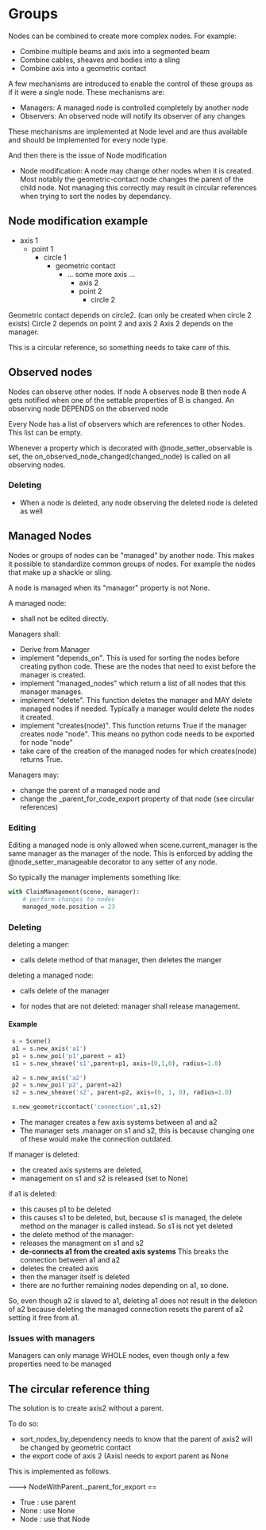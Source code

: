 # Groups

Nodes can be combined to create more complex nodes. For example:

- Combine multiple beams and axis into a segmented beam
- Combine cables, sheaves and bodies into a sling
- Combine axis into a geometric contact

A few mechanisms are introduced to enable the control of these groups as if it were a single node.
These mechanisms are:

- Managers: A managed node is controlled completely by another node
- Observers: An observed node will notify its observer of any changes

These mechanisms are implemented at Node level and are thus available and should be implemented for every node type.

And then there is the issue of Node modification

- Node modification: A node may change other nodes when it is created. Most notably the geometric-contact node changes the parent of the child node. Not managing this correctly may result in circular references when trying to sort the nodes by dependancy. 


## Node modification example

 
- axis 1
    - point 1
        - circle 1
            - geometric contact
                - ... some more axis ...
                  -  axis 2
                    - point 2
                        - circle 2
                        
Geometric contact depends on circle2. (can only be created when circle 2 exists)
Circle 2 depends on point 2 and axis 2
Axis 2 depends on the manager.

This is a circular reference, so something needs to take care of this. 



## Observed nodes

Nodes can observe other nodes. If node A observes node B then node A gets notified when one of the settable properties of B is changed.
An observing node DEPENDS on the observed node

Every Node has a list of observers which are references to other Nodes. This list can be empty.

Whenever a property which is decorated with @node_setter_observable is set, the on_observed_node_changed(changed_node) is called on all observing nodes.

### Deleting

- When a node is deleted, any node observing the deleted node is deleted as well


## Managed Nodes

Nodes or groups of nodes can be "managed" by another node. This makes it possible to standardize common groups of nodes. For example the nodes that make up a shackle or sling.

A node is managed when its "manager" property is not None.

A managed node:

- shall not be edited directly.


Managers shall:

- Derive from Manager
- implement "depends_on". This is used for sorting the nodes before creating python code. These are the nodes that need to exist before the manager is created.
- implement "managed_nodes" which return a list of all nodes that this manager manages.
- implement "delete". This function deletes the manager and MAY delete managed nodes if needed. Typically a manager would delete the nodes it created.
- implement "creates(node)". This function returns True if the manager creates node "node". This means no python code needs to be exported for node "node"
- take care of the creation of the managed nodes for which creates(node) returns True.

Managers may:

- change the parent of a managed node and
- change the _parent_for_code_export property of that node (see circular references)


### Editing

Editing a managed node is only allowed when scene.current_manager is the same manager as the manager of the node.
This is enforced by adding the @node_setter_manageable decorator to any setter of any node.

So typically the manager implements something like:

```python
with ClaimManagement(scene, manager):
    # perform changes to nodes
    managed_node.position = 23
```

### Deleting

deleting a manger:
- calls delete method of that manager, then deletes the manger

deleting a managed node:
- calls delete of the manager

- for nodes that are not deleted: manager shall release management.

#### Example

```python
 s = Scene()
 a1 = s.new_axis('a1')
 p1 = s.new_poi('p1',parent = a1)
 s1 = s.new_sheave('s1',parent=p1, axis=(0,1,0), radius=1.0)

 a2 = s.new_axis('a2')
 p2 = s.new_poi('p2', parent=a2)
 s2 = s.new_sheave('s2', parent=p2, axis=(0, 1, 0), radius=1.0)

 s.new_geometriccontact('connection',s1,s2)
```

- The manager creates a few axis systems between a1 and a2
- The manager sets .manager on s1 and s2, this is because changing one of these would make the connection outdated.

If manager is deleted:
- the created axis systems are deleted,
- management on s1 and s2 is released (set to None)

if a1 is deleted:

- this causes p1 to be deleted
- this causes s1 to be deleted, but, because s1 is managed, the delete method on the manager is called instead. So s1 is not yet deleted
- the delete method of the manager:
- releases the managment on s1 and s2
- **de-connects a1 from the created axis systems** This breaks the connection between a1 and a2
- deletes the created axis
- then the manager itself is deleted
- there are no further remaining nodes depending on a1, so done.

So, even though a2 is slaved to a1, deleting a1 does not result in the deletion of a2 because deleting the managed connection resets the parent of a2 setting it free from a1.

### Issues with managers

Managers can only manage WHOLE nodes, even though only a few properties need to be managed

## The circular reference thing

The solution is to create axis2 without a parent.

To do so:

- sort_nodes_by_dependency needs to know that the parent of axis2 will be changed by geometric contact
- the export code of axis 2 (Axis) needs to export parent as None

This is implemented as follows. 

---> NodeWithParent._parent_for_export ==
- True : use parent
- None : use None
- Node : use that Node